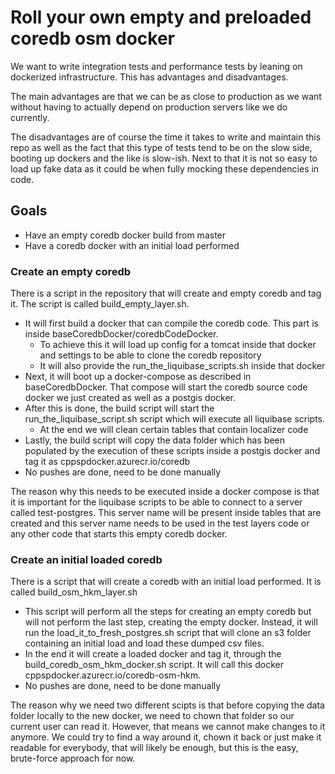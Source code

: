 # Roll your own empty and preloaded coredb osm docker
We want to write integration tests and performance tests by leaning on dockerized infrastructure.
This has advantages and disadvantages.

The main advantages are that we can be as close to production as we want without having to actually depend on production servers like we do currently. 

The disadvantages are of course the time it takes to write and maintain this repo as well as the fact that this type of tests tend to be on the slow side, booting up dockers and the like is slow-ish. Next to that it is not so easy to load up fake data as it could be when fully mocking these dependencies in code.  

## Goals
* Have an empty coredb docker build from master
* Have a coredb docker with an initial load performed

### Create an empty coredb 
There is a script in the repository that will create and empty coredb and tag it. The script is called build_empty_layer.sh.

* It will first build a docker that can compile the coredb code. This part is inside baseCoredbDocker/coredbCodeDocker.
  * To achieve this it will load up config for a tomcat inside that docker and settings to be able to clone the coredb repository
  * It will also provide the run_the_liquibase_scripts.sh inside that docker
* Next, it will boot up a docker-compose as described in baseCoredbDocker. That compose will start the coredb source code docker we just created as well as a postgis docker.
* After this is done, the build script will start the run_the_liquibase_script.sh script which will execute all liquibase scripts.
  * At the end we will clean certain tables that contain localizer code
* Lastly, the build script will copy the data folder which has been populated by the execution of these scripts inside a postgis docker and tag it as cppspdocker.azurecr.io/coredb
* No pushes are done, need to be done manually

The reason why this needs to be executed inside a docker compose is that it is important for the liquibase scripts to be able to connect to a server called test-postgres. This server name will be present inside tables that are created and this server name needs to be used in the test layers code or any other code that starts this empty coredb docker.

### Create an initial loaded coredb

There is a script that will create a coredb with an initial load performed. It is called build_osm_hkm_layer.sh

* This script will perform all the steps for creating an empty coredb but will not perform the last step, creating the empty docker. Instead, it will run the load_it_to_fresh_postgres.sh script that will clone an s3 folder containing an initial load and load these dumped csv files.
* In the end it will create a loaded docker and tag it, through the build_coredb_osm_hkm_docker.sh script. It will call this docker cppspdocker.azurecr.io/coredb-osm-hkm.
* No pushes are done, need to be done manually

The reason why we need two different scipts is that before copying the data folder locally to the new docker, we need to chown that folder so our current user can read it. However, that means we cannot make changes to it anymore. We could try to find a way around it, chown it back or just make it readable for everybody, that will likely be enough, but this is the easy, brute-force approach for now.